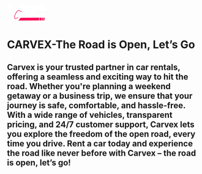 # <p align="center">
  <img src="src/assets/carvex-logo/caevex-text-logo-light.png" alt="Carvex Logo" width="100px">
</p>

# CARVEX-The Road is Open, Let’s Go

## **Carvex** is your trusted partner in car rentals, offering a seamless and exciting way to hit the road. Whether you're planning a weekend getaway or a business trip, we ensure that your journey is safe, comfortable, and hassle-free. With a wide range of vehicles, transparent pricing, and 24/7 customer support, Carvex lets you explore the freedom of the open road, every time you drive. Rent a car today and experience the road like never before with Carvex – the road is open, let’s go!

